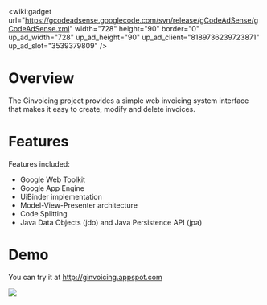 <wiki:gadget url="https://gcodeadsense.googlecode.com/svn/release/gCodeAdSense/gCodeAdSense.xml" width="728" height="90" border="0" up\_ad\_width="728" up\_ad\_height="90" up\_ad\_client="8189736239723871" up\_ad\_slot="3539379809" />

# Overview #
The Ginvoicing project provides a simple web invoicing system interface that makes it easy to create, modify and delete invoices.

# Features #
Features included:
  * Google Web Toolkit
  * Google App Engine
  * UiBinder implementation
  * Model-View-Presenter architecture
  * Code Splitting
  * Java Data Objects (jdo) and Java Persistence API (jpa)

# Demo #
You can try it at http://ginvoicing.appspot.com

<a href='https://www.paypal.com/cgi-bin/webscr?cmd=_s-xclick&hosted_button_id=QMG7SLW6ZZ7G8'><img src='https://www.paypal.com/en_US/i/btn/x-click-butcc-donate.gif'>